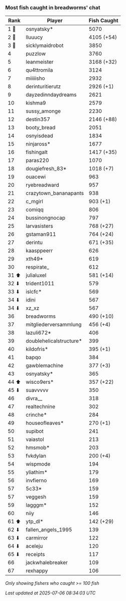 ### Most fish caught in breadworms' chat
| Rank | Player | Fish Caught |
|------|--------|-----------|
| 1 🥇  | osnyatsky*  | 5070 |
| 2 🥈  | lluuucy  | 4105 (+54) |
| 3 🥉  | sicklymaidrobot  | 3850 |
| 4  | puzzlow  | 3760 |
| 5  | leanmeister  | 3168 (+32) |
| 6  | qu4ttromila  | 3124 |
| 7  | miiiiisho  | 2932 |
| 8  | derinturitierutz  | 2926 (+1) |
| 9  | dayzedinndaydreams  | 2621 |
| 10  | kishma9  | 2579 |
| 11  | sussy_amonge  | 2230 |
| 12  | destin357  | 2146 (+88) |
| 13  | booty_bread  | 2051 |
| 14  | osnyisdead  | 1834 |
| 15  | ninjaross*  | 1677 |
| 16  | fishingalt  | 1417 (+35) |
| 17  | paras220  | 1070 |
| 18  | dougiefresh_83*  | 1018 (+7) |
| 19  | ouacewi  | 963 |
| 20  | ryebreadward  | 957 |
| 21  | crazytown_bananapants  | 938 |
| 22  | c_mgirl  | 903 (+1) |
| 23  | comiqq  | 806 |
| 24  | bussinongnocap  | 797 |
| 25  | larvasisters  | 768 (+27) |
| 26  | gstaman911  | 764 (+24) |
| 27  | derintu  | 671 (+35) |
| 28  | kaasppeerr  | 626 |
| 29  | xth49*  | 619 |
| 30  | respirate_  | 612 |
| 31 ⬆ | julialuxel  | 581 (+14) |
| 32 ⬇ | trident1011  | 579 |
| 33 ⬇ | islcfc*  | 569 |
| 34 ⬇ | idini  | 567 |
| 34 ⬇ | xz_xz  | 567 |
| 36  | breadworms  | 490 (+10) |
| 37  | mitgliederversammlung  | 456 (+4) |
| 38  | lazuli672*  | 406 |
| 39  | doublehelicalstructure*  | 399 |
| 40  | kildofris*  | 395 (+1) |
| 41  | bapqo  | 384 |
| 42  | gawblemachine  | 377 (+3) |
| 43  | osnyatsky*  | 365 |
| 44 ⬆ | wisco9ers*  | 357 (+22) |
| 45 ⬇ | suavvvvv  | 350 |
| 46  | divra__  | 318 |
| 47  | realtechnine  | 302 |
| 48  | crinche*  | 284 |
| 49  | houseofleaves*  | 270 (+1) |
| 50  | supibot  | 241 |
| 51  | vaiastol  | 213 |
| 52  | hmsmob*  | 203 |
| 53  | fvkdylan  | 200 (+4) |
| 54  | wispmode  | 194 |
| 55  | yliathim*  | 179 |
| 56  | invfierno  | 169 |
| 57  | 5c33*  | 159 |
| 57  | veggesh  | 159 |
| 59  | lagggm*  | 152 |
| 60  | niiy  | 146 |
| 61 ⬆ | ytp_dl*  | 142 (+29) |
| 62 ⬇ | fallen_angels_1995  | 139 |
| 63 ⬇ | carmirror  | 122 |
| 64 ⬇ | aceleju  | 120 |
| 65 ⬇ | receipts  | 117 |
| 66  | jackwhalebreaker  | 109 |
| 67  | rexhappy  | 106 |

_Only showing fishers who caught >= 100 fish_

_Last updated at 2025-07-06 08:34:03 UTC_
